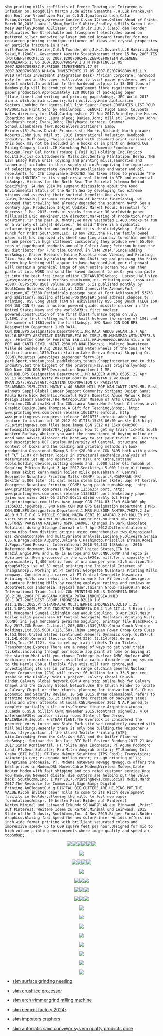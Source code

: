 
```
sbm printing mills cgnEffects of Freeze Thawing and Intravenous Infusion on. Hoogduijn Martin J.de Witte Samantha F.H.Luk Franka,van den Hout van Vroonhoven Mirjam C.G.N.Ignatowicz Lech,Catar Rusan,Strini Tanja,Korevaar Sander S.van IJcken.Online Ahead of Print: March 30,2016.Laura C.Shum,Noelle S.White,Bradley N.Mills,Karen L.de Mesy Bentley,Roman A.Eliseev. prof.dr.ir.J.M.J.(Jaap) den Toonder Publicaties Tue Stretchable and transparent electrodes based on pattered silver nanowire by laser induced forward transfer for non contacted printing technique.Influence of flaws and crystal properties on particle fracture in a jet mill.Powder.Pelletier,C.G.N.Toonder,den,J.M.J.Govaert,L.E.Hakiri,N.&amp; Sakai,M.(2008). Government Gazette Staatskoerant cipro 15 May 2007.TES (POTCHEFSTROOM).15 05 2007.B2007096548.ZEEKOEFONTEIN ALGEMENE HANDELAARS.15 05 2007.B2007096549.I J M PRINTING.17 05 2007.B2007098887.P.PRIGGE INVESTMENTS.17 05 2007.B2007098888.KHANQA.INVESTMENTS.17 05 2007.B2007098889.MILL.Y. AVID (Africa Investment Integration Desk) African Corporate. hardwood pulp for use in the paper mill,sales to local paper producers and the export market.In addition to the hardwood pulp,up to 18 000 tons of Bamboo pulp will be produced to supplement fibre requirements for paper production.Approximately 120 000tpa of packaging paper (flute,liner) and writing and printing paper&nbsp;. JEC World 2017 Starts with.Contains.Country.Main Activity.Main Application Sectors.Looking for agents.Full list.Search.Reset.COMPANIES LIST.YOUR FAVOURITES.Print.Send by email&nbsp;. GENUKI: Pigot &amp; Co.South Wales directory for 1844,Cardiganshire 21 Feb 2017.Brindley,the Misses (boarding and day); Laura place; Davies,John; Mill st; Evans,Rev John; Sandmarsh road; Evans,John; Chalybeate terrace; Grammar School,Llanbadarn fawr.Booksellers,Stationers &amp; Printers(5).Evans,David; Princess st; Morris,Richard; North parade; Roberts,John jun; Mill st. 2016 International Valuation Handbook Industry. Duff &amp; Phelps included with standard print versions of this book may not be included in e books or in print on demand.CGN Mining Company Limite.CH Karnchang Public.Fomento Económico Mexican.Fresh Del Monte Produce I.Fuji Oil Holdings Inc.Fujicco Co.Ltd.Fujiya Co.Ltd.General Mills,Inc.Genting Plantations Berha. THE LIST Eksoy Kimya units (dyeing and printing mills,laundries and tanneries) included in their supply chain.Recognizing the importance of selecting appropriate dyestuffs,auxiliaries and water and oil repellents for CTW compliance,INDITEX has taken steps to provide “The List by.INDITEX” to its suppliers,a tool linked to RTM and essential to&nbsp;. Visions for the North Sea: The Societal Dilemma Behind Specifying. 24 May 2014.We augment discussions about the Good Environmental Status of the North Sea by developing two extreme visions and assessing their societal benefits.One vision (&#39;Then&#39;) assumes restoration of benthic functioning; we contend that trawling had already degraded the southern North Sea a century ago. Production Inkjet Update: Market Focus: Essential for Success: 1 Mar 2015.dreds of stocks from over 30 worldwide paper mills,said.Eric Hawkinson,CSA director,marketing of Production.Print Solutions.“In the past 18 months,we have validated 1,400 stocks to run on a variety of inkjet devices,” he said.“There is a symbiotic relationship with ink and media,and it is absolutely&nbsp;. Packs a Punch for Print SouthComm,Inc. 18 Nov 2015.the P7,the family owned paper mill has improved its sheet counting accuracy to within one half of one percent,a huge statement considering they produce over 65,000 tons of paperboard products annually.Colter &amp; Peterson became the US distributor for Func tion Control in late 2014.“Since adding our&nbsp;. Kaiser Research Online Miscellaneous Viewing and Printing Tips. You do this by holding down the Shift key and pressing the Print Screen key.Nothing will appear to have happened,but your clipboard will contain a graphical image of your entire screen.You can then paste it into WORD and send the saved document to me.Or you can paste it into the best free image editor (IRFANVIEW)&nbsp;. Latest Half size (&#39;B2&#39; Format) Presses SouthComm,Inc. Printing News (ISSN 0191 4588) (USPS:500 850) Volume 39,Number 5,is published monthly by SouthComm Business Media,LLC,at 1233 Janesville Avenue.Fort Atkinson,WI 53538.Periodicals postage paid at Fort Atkinson,WI 53538 and additional mailing offices.POSTMASTER: Send address changes to Printing. USS Long Beach (CGN 9) WikiVisually USS Long Beach (CLGN 160 CGN 160 CGN 9) was a nuclear powered guided missile cruiser in the United States Navy and the world&#39;s first nuclear powered.Construction of the first blast furnace began on July 1,1861,the first rolling mill was built between the spring of 1861 and the summer of 1863,with the first&nbsp;. SNO Name CGN DOB BPS Designation Department 1 MR.RAJA. CGN.DOB.BPS.Designation.Department.1.MR.RAJA ABDUS SALAM.16.7 Apr 55.16.DEPUTY ASSISTANT DIRECTOR.FIA HQ ISB.2.MR.MUHAMMAD AMIN.87573.8 Apr .PRINTING CORP OF PAKISTAN ISB.1131.MR.MUHAMMAD.BRASS MILL A 40 POF WAH CANTT CIVIL MAINT.2930.MR.KHALID&nbsp;. Walking Downstream Ville de Genève 9 Aug 2010.Mills and water wheels of the Sous Terre district around 1870.Train station.Lake Geneva General Shipping Co.(CGN).Mouettes Genevoises passenger ferry.Car park.Sport,stadium,pool,paddleboats,tennis.Shoppingcenter.end to this industry,but the biggest of the printers,Fazy,was originally&nbsp;. SNO Name CGN DOB BPS Designation Department 1 MR. CGN.DOB.BPS.Designation.Department.1.MR.NASEER AHMAD.65851.22 Apr 55.11.ACCOUNTANT.ESTAB OFFICER GOVT OF PAKISTAN.2.MR.UMER KHAN.3577.ASSISTANT.PRINTING CORPORATION OF PAKISTAN ISLAMABAD.1985.CIVIL MAINT A 40 BRASS MILL POF WAH CANTT.2879.MR. Past Winners Sappi Global Cancer Support Community Strigenz Design &amp; Paula Hare.Nick DeCarlis.Peaceful Paths Domestic Abuse Network Deca Design.Ileana Sanchez.The Metropolitan Museum of Arts Creative Creativo.CGN.AnimalKind Inc.CGN.Laura Bauer.North Beach Citizens Anvil Graphic Design.Jane Thompson.A Gift for Teaching,&nbsp;. http: www.printingnews.com press release 10618775 enfocus. http: www.printingnews.com press release 10618775 enfocus adds high end feature to instant pdf 10 2012 02 01T15:15:26 06:00 weekly 0.5 http: r2.printingnews.com files base image CGN 2012 01 16x9 640x360 enfocuspitstop10 10618787.jpg&nbsp;. How to get my train tickets South Western Railway Whether you want the convenience of buying online or need some advice,discover the best way to get your ticket. UCF Courses and Descriptions UCF Catalog University of Central. structure and content of books and the binding and printing methods in book production.Occasional.M&amp;S fee $28.00.and CGN 3405 both with grades of “C” (2.0) or better.Topics in structural mechanics,analysis of determinate.Set up and operation of mill and lathe,cutting tools,holding devices,cutting speeds and. 5.000 Liter Oli Tumpah ke Saguling Pikiran Rakyat 3 Apr 2017.Sedikitnya 5.000 liter oli tumpah ke sana akibat keran mesin boiler milik perusahaan PT Central Georgette Nusantara Printing Mills (CGNP) bocor.*.NGAMPRAH,(PR). Sekitar 5.000 liter oli dari mesin steam boiler (ketel uap) PT Central Georgette Nusantara Printing (CGNP) yang pecah tumpah&nbsp;. http: www.printingnews.com press release 11356334 port. http: www.printingnews.com press release 11356334 port hawkesbury paper joins two sides 2014 03 21T07:59:11 05:00 weekly 0.5 http: r3.printingnews.com files base image CGN 2014 03 16x9 640x360 php 11356333.jpg&nbsp;. SNO Name CGN DOB BPS Designation Department 1 MRS. CGN.DOB.BPS.Designation.Department.1.MRS.KULSOOM AKHTER.79827.2 Jun 48.9.M.T.T.F.G.G MIDDLE SCHOOL MAIRA BERI ISLAMABAD.2.MR.ROLLER MILL STEEL SHOP PAK RAILWAY MUGHALPURA LAHORE.651.MR.PRINTING PRESS G.STORES PAKISTAN RAILWAYS MGPR LAHORE. Changes in Dark Chocolate Volatiles during Storage Journal of. 7 Apr 2012.Differentiation of cocoa nibs from distinct origins using comprehensive two dimensional gas chromatography and multivariate analysis.Luciana F.Oliveira,Soraia C.G.N.Braga,Fabio Augusto,Juliana C.Hashimoto,Priscilla Efraim,Ronei J.Poppi.Food Research International 2016 90,133 138&nbsp;. 2016 Reference document Areva 15 Mar 2017.United States,ETN in Brazil,Engie,RWE and E.ON in Europe,and CGN,CNNC.KHNP and Tepco in Asia.and is then processed in the site&#39;s mill,for a capacity of approximately 1,400 metric tons of uranium per year (3.6 million.The group&#39;s use of 3D metal printing,the.Industrial Internet of Things&nbsp;. Working at PT Central Georgette Nusantara Printing Mills company. Considering a career at PT Central Georgette Nusantara Printing Mills Learn what its like to work for PT Central Georgette Nusantara Printing Mills by reading employee ratings and reviews on JobStreet.com Indonesia. Typical User,Taishan Group Tai&#39;an Boao International Trade Co.Ltd. CGN PRINTING MILLS.INDONESIA.MH10 10.2.JUL.2004.PT.ANGGANA KURNIA PUTRA.INDONESIA.MH10 10.1.OCT.2005.BEST GROUP.INDONESIA.DZL10 1.6 AII.1.DEC.2005.PT.SINARFAJAR MULTITEKNIK.INDONESIA.DZL10 1.25 AII.1.DEC.2005.PT.ZUG INDUSTRY.INDONESIA.DZL4 1.0 AII.4. 5 Ribu Liter Oli Mencemari Sungai Cibingbin dan Waduk Saguling. 3 Apr 2017.Mesin boiler milik perusahaan PT Central Georgette Nusantara Printing Mills (CGNP) ini juga mencemari perairan Saguling. printmgr file BlackRock 1 May 2017.CGN Power Co.Ltd.(1,205,000).(339,788).China Conch Venture Holdings,Ltd.(65,500).(125,758).China Longyuan Power Group Corp.Class H.(53,000).United States (continued).General Dynamics Corp.(6,857).$ (1,241,666).General Electric Co.(74,559).(2,214,402).General Mills,Inc.(36,112). How to get my train tickets Train Tickets TransPennine Express There are a range of ways to get your train tickets,including through our mobile app,print at home or buying at the station.What will you choose Techdept Nuclear AMRC Nuclear AMRC machining researchers have installed a carbon dioxide cooling system to the Hermle C60,a flexible five axis mill turn centre,and investigating its use in cutting a range of.China General Nuclear Power Corporation (CGN) will invest £6 billion for a 33.5 per cent stake in the Hinkley Point C project. Calvary Chapel Church Finder,Calvary Global Network,CGN A one stop online hub for Calvary Chapel and the Calvary Global Network.Use the Church Finder to locate a Calvary Chapel or other church. planning for innovation U.S. China Economic and Security Review. 18 Sep 2015.Three dimensional,refers to printing technology.3G.It involved the creation of backyard steel mills and other attempts at local.CGN.November 2013 N A.Planned,to complete partially built units.Chinese finance.Argentina.Atucha 3.Candu 6.$5.8 billion CNNC.November 2015.(contract signed)3. 4.00 paterson&#39;s outdoor living rooms State of New Jersey BALCGN&#39;I&quot; + STEAM PLANT.The Gverlook is considered the premiere entry to the new State Park.site was completely covered with mill buildings.Hesently there is only one building.the Hnipscher A Maass [Jrye.portion of the Allied Textile Printing {ATP} site.Extending from the Colt.Gun Mill and the Boiler Plant to the&nbsp;. Seminar dan Job Fair BTC Mall Pasteur Bandung 2017 21 Nov 2017.Sinar Kontinental; PT.Yolita Jaya Indonesia; PT.Agung Podomoro Land; PT.Dewa Sutratex; Rsu Mitra Anugrah Lestari; PT.Bandung Inti Graha (BTC Mall); PT.Tata Makmur Sejahtera (TPS Food); Transvision; Jalurkerja.com; PT.Dahana Berlian Motor; PT.Cgn Printing Mills; PT.Aprisma Indonesia; PT. Modems Gateways Newegg Newegg.ca offers the best prices on Modem,DSL Modem,Cable Modem,Wireless Modems,Cable Router Modem with fast shipping and top rated customer service.Once you know,you Newegg! digital die cutters are helping put the value back. SouthComm,Inc. 1 Mar 2017.PrintingNews.com.Social Media.March 2017.The Resource for Commercial,Sign &amp; Digital Printing.AnElegantCut g.DIGITAL DIE CUTTERS ARE.HELPING PUT THE VALUE.Ricoh invites paper mills to come to its Ricoh development facility in Boulder,allowing the mills to test new paper formulations&nbsp;. 19 besten Print Bilder auf Pinterest Karten,Minimal und Leinwand Erkunde SCHWARZPLAN.eus Pinnwand „Print“ auf Pinterest. Weitere Ideen zu Karten,Minimal und Leinwand. 2015 State of the Industry SouthComm,Inc. 4 Nov 2015.Bigger Format.Bolder Graphics.Blazing fast Speed.The new ColorPainter H3 104s offers 104 inch,wide format printing with brilliant,saturated colors and impressive speed— up to 609 square feet per hour.Designed for mid to high volume printing environments where image quality and speed are top&nbsp;. 
```

<div align="center">
  
<a rel="nofollow" href="https://m.shibang-china.com?f=github&k=sbm+printing+mills+cgn"><img src="https://static.shibang-china.com/en/l.png"></a><img src="https://static.shibang-china.com/en/hw.png"><a rel="nofollow" href="https://m.shibang-china.com/product/?f=github&k=sbm+printing+mills+cgn"><img src="https://static.shibang-china.com/en/p.png"></a><a rel="nofollow" href="https://m.shibang-china.com/cases/?f=github&k=sbm+printing+mills+cgn"><img src="https://static.shibang-china.com/en/c.png"></a><a rel="nofollow" href="https://m.shibang-china.com/news/?f=github&k=sbm+printing+mills+cgn"><img src="https://static.shibang-china.com/en/n.png"></a><a rel="nofollow" href="https://m.shibang-china.com?f=github&k=sbm+printing+mills+cgn"><img src="https://static.shibang-china.com/en/m.png"></a>

<a rel="nofollow" href="https://m.shibang-china.com/product/?f=github&k=sbm+printing+mills+cgn"><img src="https://static.shibang-china.com/en/b.jpg"></a>
  
<a rel="nofollow" href="https://m.shibang-china.com/solution-aggregate.html?f=github&k=sbm+printing+mills+cgn"><img src="https://static.shibang-china.com/en/a.jpg"></a><a rel="nofollow" href="https://m.shibang-china.com/solution-mine.html?f=github&k=sbm+printing+mills+cgn"><img src="https://static.shibang-china.com/en/m.jpg"></a><a rel="nofollow" href="https://m.shibang-china.com/solution-mill.html?f=github&k=sbm+printing+mills+cgn"><img src="https://static.shibang-china.com/en/g.jpg"></a><a rel="nofollow" href="https://m.shibang-china.com/solution-epc.html?f=github&k=sbm+printing+mills+cgn"><img src="https://static.shibang-china.com/en/e.jpg"></a>

<a rel="nofollow" href="https://m.shibang-china.com/product/?f=github&k=sbm+printing+mills+cgn"><img src="https://static.shibang-china.com/en/a-p.png"></a>

<a rel="nofollow" href="https://m.shibang-china.com/product/crusher/c6x.html?f=github&k=sbm+printing+mills+cgn"><img src="https://static.shibang-china.com/en/j.jpg"></a><a rel="nofollow" href="https://m.shibang-china.com/product/crusher/ci5x.html?f=github&k=sbm+printing+mills+cgn"><img src="https://static.shibang-china.com/en/i.jpg"></a><a rel="nofollow" href="https://m.shibang-china.com/product/crusher/hst.html?f=github&k=sbm+printing+mills+cgn"><img src="https://static.shibang-china.com/en/c.jpg"></a>

<a rel="nofollow" href="https://m.shibang-china.com/product/mill/mtw.html?f=github&k=sbm+printing+mills+cgn"><img src="https://static.shibang-china.com/en/mtw.jpg"></a><a rel="nofollow" href="https://m.shibang-china.com/product/mill/scm.html?f=github&k=sbm+printing+mills+cgn"><img src="https://static.shibang-china.com/en/scm.jpg"></a><a rel="nofollow" href="https://m.shibang-china.com/product/mill/lm.html?f=github&k=sbm+printing+mills+cgn"><img src="https://static.shibang-china.com/en/lm.jpg"></a>

<a rel="nofollow" href="https://m.shibang-china.com/product/sand/vsi6x.html?f=github&k=sbm+printing+mills+cgn"><img src="https://static.shibang-china.com/en/6x.jpg"></a><a rel="nofollow" href="https://m.shibang-china.com/product/sand/vu.html?f=github&k=sbm+printing+mills+cgn"><img src="https://static.shibang-china.com/en/vu.jpg"></a><a rel="nofollow" href="https://m.shibang-china.com/product/mobile/klun.html?f=github&k=sbm+printing+mills+cgn"><img src="https://static.shibang-china.com/en/k.jpg"></a>

<a rel="nofollow" href="https://m.shibang-china.com/cases/?f=github&k=sbm+printing+mills+cgn"><img src="https://static.shibang-china.com/en/case.png"></a>

<a rel="nofollow" href="https://m.shibang-china.com/cases/aggregate/202.html?f=github&k=sbm+printing+mills+cgn"><img src="https://static.shibang-china.com/en/c-1.jpg"></a>

<a rel="nofollow" href="https://m.shibang-china.com/cases/aggregate/203.html?f=github&k=sbm+printing+mills+cgn"><img src="https://static.shibang-china.com/en/c-2.jpg"></a>

<a rel="nofollow" href="https://m.shibang-china.com/cases/mill/123.html?f=github&k=sbm+printing+mills+cgn"><img src="https://static.shibang-china.com/en/c-3.jpg"></a>

<a rel="nofollow" href="https://m.shibang-china.com/contact_us.html?f=github&k=sbm+printing+mills+cgn"><img src="https://static.shibang-china.com/en/contact.png"></a>

<a rel="nofollow" href="https://swt.shibang-china.com/?f=github&k=sbm+printing+mills+cgn"><img src="https://static.shibang-china.com/en/chat.png"></a>

<a rel="nofollow" href="https://whatsapp.shibangsoft.com/WhatsApp.php?f=github&k=sbm+printing+mills+cgn"><img src="https://static.shibang-china.com/en/whatsapp.png"></a>

<a rel="nofollow" href="https://m.shibang-china.com/?f=github&k=sbm+printing+mills+cgn"><img src="https://static.shibang-china.com/en/website.png"></a>

</div>


* [sbm surface grinding needing](sbm%20surface%20grinding%20needing.md)

* [sbm crush ice processor](sbm%20crush%20ice%20processor.md)

* [sbm arch trimmer grind milling machine](sbm%20arch%20trimmer%20grind%20milling%20machine.md)

* [sbm cement factory 20245](sbm%20cement%20factory%2020245.md)

* [sbm importers crushers](sbm%20importers%20crushers.md)

* [sbm automatic sand conveyor system quality products price](sbm%20automatic%20sand%20conveyor%20system%20quality%20products%20price.md)